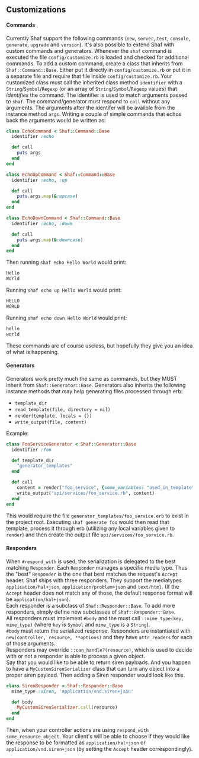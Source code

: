 ## Customizations
#### Commands
Currently Shaf support the following commands (`new`, `server`, `test`, `console`, `generate`, `upgrade` and `version`). It's also possible to extend Shaf with custom commands and generators. Whenever the `shaf` command is executed the file `config/customize.rb` is loaded and checked for additional commands. To add a custom command, create a class that inherits from `Shaf::Command::Base`. Either put it directly in `config/customize.rb` or put it in a separate file and require that file inside `config/customize.rb`. Your customized class must call the inherited class method `identifier` with a `String`/`Symbol`/`Regexp` (or an array of `String`/`Symbol`/`Regexp` values) that _identifies_ the command. The identifier is used to match arguments passed to `shaf`. The command/generator must respond to `call` without any arguments. The arguments after the identifer will be availble from the instance method `args`. Writing a couple of simple commands that echos back the arguments would be written as:
```ruby
class EchoCommand < Shaf::Command::Base
  identifier :echo

  def call
    puts args
  end
end

class EchoUpCommand < Shaf::Command::Base
  identifier :echo, :up

  def call
    puts args.map(&:upcase)
  end
end

class EchoDownCommand < Shaf::Command::Base
  identifier :echo, :down

  def call
    puts args.map(&:downcase)
  end
end
```
Then running `shaf echo Hello World` would print:
```sh
Hello
World
```
Running `shaf echo up Hello World` would print:
```sh
HELLO
WORLD
```
Running `shaf echo down Hello World` would print:
```sh
hello
world
```
These commands are of course useless, but hopefully they give you an idea of what is happening.  

#### Generators
Generators work pretty much the same as commands, but they MUST inherit from `Shaf::Generator::Base`. Generators also inherits the following instance methods that may help generating files processed through erb:
- `template_dir`
- `read_template(file, directory = nil)`
- `render(template, locals = {})`
- `write_output(file, content)`  

Example:
```ruby
class FooServiceGenerator < Shaf::Generator::Base
  identifier :foo

  def template_dir
    "generator_templates"
  end

  def call
    content = render("foo_service", {some_variables: "used_in_template"})
    write_output("api/services/foo_service.rb", content)
  end
end
```
This would require the file `generator_templates/foo_service.erb` to exist in the project root. Executing `shaf generate foo` would then read that template, process it through erb (utilizing any local variables given to `render`) and then create the output file `api/services/foo_service.rb`.

#### Responders
When `#respond_with` is used, the serialization is delegated to the best matching `Responder`. Each `Responder` manages a specific media type. Thus the "best" `Responder` is the one that best matches the request's `Accept` header.
Shaf ships with three responders. They support the mediatypes `application/hal+json`, `application/problem+json` and `text/html`. (If the `Accept` header does not match any of those, the default response format will be `application/hal+json`).  
Each responder is a subclass of `Shaf::Responder::Base`. To add more responders, simply define new subclasses of `Shaf::Responder::Base`.  
All responders must implement `#body` and the must call `::mime_type(key, mime_type)` (where `key` is `Symbol` and `mime_type` is a `String`).  
`#body` must return the serialized response.
Responders are instantiated with `new(controller, resource, **options)` and they have `attr_readers` for each of those arguments.  
Responders may override `::can_handle?(resource)`, which is used to decide with or not a responder is able to process a given object.  
Say that you would like to be able to return siren payloads. And you happen to have a `MyCustomSirenSerializer` class that can turn any object into a proper siren payload. Then adding a Siren responder would look like this.
```ruby
class SirenResponder < Shaf::Responder::Base
  mime_type :siren, 'application/vnd.siren+json'

  def body
    MyCustomSirenSerializer.call(resource)
  end
end
```

Then, when your controller actions are using `respond_with some_resource_object`. Your client's will be able to choose if they would like the response to be formatted as `application/hal+json` or `application/vnd.siren+json` (by setting the `Accept` header correspondingly).
